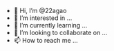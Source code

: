 - 👋 Hi, I’m @22agao
- 👀 I’m interested in ...
- 🌱 I’m currently learning ...
- 💞️ I’m looking to collaborate on ...
- 📫 How to reach me ...

<!---
22agao/22agao is a ✨ special ✨ repository because its `README.md` (this file) appears on your GitHub profile.
You can click the Preview link to take a look at your changes.
--->
